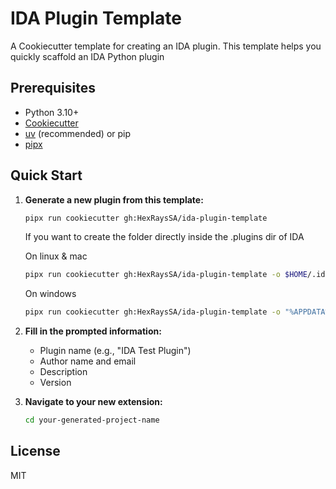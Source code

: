 # IDA Plugin Template 

A Cookiecutter template for creating an IDA plugin. This template helps you quickly scaffold an IDA Python plugin

## Prerequisites

- Python 3.10+
- [Cookiecutter](https://cookiecutter.readthedocs.io/)
- [uv](https://docs.astral.sh/uv/) (recommended) or pip
- [pipx](https://pipx.pypa.io/)



## Quick Start

1. **Generate a new plugin from this template:**
   ```bash
   pipx run cookiecutter gh:HexRaysSA/ida-plugin-template 
   ```

   If you want to create the folder directly inside the .plugins dir of IDA 
   
   On linux & mac 
   ```bash
   pipx run cookiecutter gh:HexRaysSA/ida-plugin-template -o $HOME/.idapro/plugins
   ```

   On windows  
   ```bash
   pipx run cookiecutter gh:HexRaysSA/ida-plugin-template -o "%APPDATA%\Hex-Rays\IDA Pro\plugins"
   ```

2. **Fill in the prompted information:**
   - Plugin name (e.g., "IDA Test Plugin")
   - Author name and email
   - Description
   - Version

3. **Navigate to your new extension:**
   ```bash
   cd your-generated-project-name
   ```
   
## License

MIT
